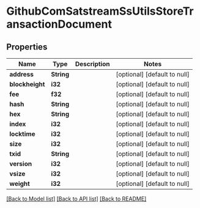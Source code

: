 # GithubComSatstreamSsUtilsStoreTransactionDocument

## Properties
Name | Type | Description | Notes
------------ | ------------- | ------------- | -------------
**address** | **String** |  | [optional] [default to null]
**blockheight** | **i32** |  | [optional] [default to null]
**fee** | **f32** |  | [optional] [default to null]
**hash** | **String** |  | [optional] [default to null]
**hex** | **String** |  | [optional] [default to null]
**index** | **i32** |  | [optional] [default to null]
**locktime** | **i32** |  | [optional] [default to null]
**size** | **i32** |  | [optional] [default to null]
**txid** | **String** |  | [optional] [default to null]
**version** | **i32** |  | [optional] [default to null]
**vsize** | **i32** |  | [optional] [default to null]
**weight** | **i32** |  | [optional] [default to null]

[[Back to Model list]](../README.md#documentation-for-models) [[Back to API list]](../README.md#documentation-for-api-endpoints) [[Back to README]](../README.md)


